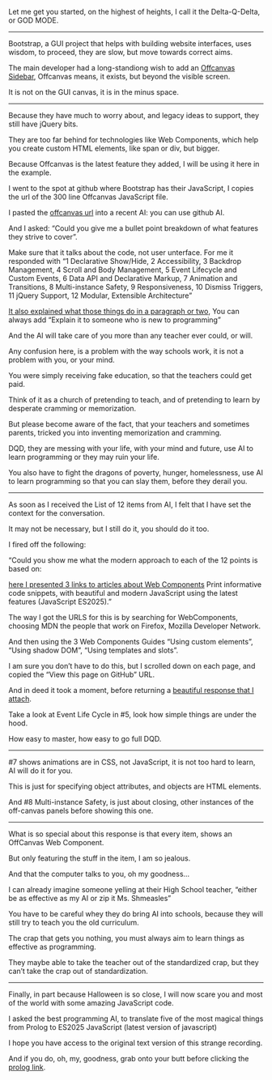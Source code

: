 Let me get you started, on the highest of heights,
I call it the Delta-Q-Delta, or GOD MODE.

---

Bootstrap, a GUI project that helps with building website interfaces,
uses wisdom, to proceed, they are slow, but move towards correct aims.

The main developer had a long-standiong wish to add an [Offcanvas Sidebar][0],
Offcanvas means, it exists, but beyond the visible screen.

It is not on the GUI canvas,
it is in the minus space.

---

Because they have much to worry about,
and legacy ideas to support, they still have jQuery bits.

They are too far behind for technologies like Web Components,
which help you create custom HTML elements, like span or div, but bigger.

Because Offcanvas is the latest feature they added,
I will be using it here in the example.

I went to the spot at github where Bootstrap has their JavaScript,
I copies the url of the 300 line Offcanvas JavaScript file.

I pasted the [offcanvas url][1] into a recent AI:
you can use github AI.

And I asked: “Could you give me a bullet point breakdown of what features they strive to cover”.

Make sure that it talks about the code, not user unterface. For me it responded with “1 Declarative Show/Hide, 2 Accessibility, 3 Backdrop Management, 4 Scroll and Body Management, 5 Event Lifecycle and Custom Events, 6 Data API and Declarative Markup, 7 Animation and Transitions, 8 Multi-instance Safety, 9 Responsiveness, 10 Dismiss Triggers, 11 jQuery Support, 12 Modular, Extensible Architecture”

[It also explained what those things do in a paragraph or two][5],
You can always add “Explain it to someone who is new to programming”

And the AI will take care of you more than any teacher ever could,
or will.

Any confusion here, is a problem with the way schools work,
it is not a problem with you, or your mind.

You were simply receiving fake education,
so that the teachers could get paid.

Think of it as a church of pretending to teach,
and of pretending to learn by desperate cramming or memorization.

But please become aware of the fact,
that your teachers and sometimes parents, tricked you into inventing memorization and cramming.

DQD, they are messing with your life, with your mind and future,
use AI to learn programming or they may ruin your life.

You also have to fight the dragons of poverty, hunger, homelessness,
use AI to learn programming so that you can slay them, before they derail you.

---

As soon as I received the List of 12 items from AI,
I felt that I have set the context for the conversation.

It may not be necessary, but I still do it,
you should do it too.

I fired off the following:

“Could you show me what the modern approach to each of the 12 points is based on:

[here I presented 3 links to articles about Web Components][6]
Print informative code snippets, with beautiful and modern JavaScript using the latest features (JavaScript ES2025).”

The way I got the URLS for this is by searching for WebComponents,
choosing MDN the people that work on Firefox, Mozilla Developer Network.

And then using the 3 Web Components Guides “Using custom elements”, “Using shadow DOM”, “Using templates and slots”.

I am sure you don’t have to do this, but I scrolled down on each page, and copied the “View this page on GitHub” URL.

And in deed it took a moment,
before returning a [beautiful response that I attach][2].

Take a look at Event Life Cycle in #5,
look how simple things are under the hood.

How easy to master,
how easy to go full DQD.

---

#7 shows animations are in CSS, not JavaScript,
it is not too hard to learn, AI will do it for you.

This is just for specifying object attributes,
and objects are HTML elements.

And #8 Multi-instance Safety, is just about closing,
other instances of the off-canvas panels before showing this one.

---

What is so special about this response is that every item,
shows an OffCanvas Web Component.

But only featuring the stuff in the item,
I am so jealous.

And that the computer talks to you,
oh my goodness…

I can already imagine someone yelling at their High School teacher,
“either be as effective as my AI or zip it Ms. Shmeasles”

You have to be careful whey they do bring AI into schools,
because they will still try to teach you the old curriculum.

The crap that gets you nothing,
you must always aim to learn things as effective as programming.

They maybe able to take the teacher out of the standardized crap,
but they can’t take the crap out of standardization.

---

Finally, in part because Halloween is so close,
I will now scare you and most of the world with some amazing JavaScript code.

I asked the best programming AI,
to translate five of the most magical things from Prolog to ES2025 JavaScript (latest version of javascript)

I hope you have access to the original text version
of this strange recording.

And if you do, oh, my, goodness,
grab onto your butt before clicking the [prolog link][4].

[0]: https://getbootstrap.com/docs/5.3/components/offcanvas/
[1]: https://github.com/twbs/bootstrap/blob/main/js/src/offcanvas.js
[2]: files/response.md
[3]: https://developer.mozilla.org/en-US/docs/Web/API/Element/closest
[4]: files/prolog.md
[5]: files/initial-twelve.md
[6]: https://developer.mozilla.org/en-US/docs/Web/API/Web_components/Using_custom_elements
